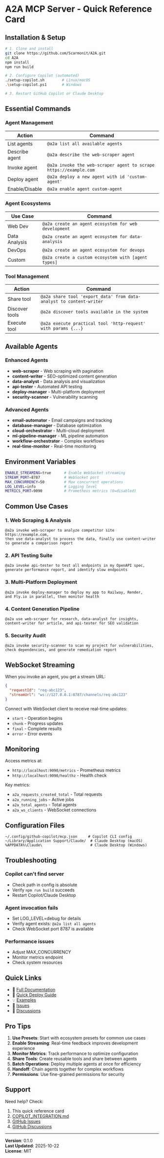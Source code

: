 # A2A MCP Server - Quick Reference Card

## Installation & Setup

```bash
# 1. Clone and install
git clone https://github.com/Scarmonit/A2A.git
cd A2A
npm install
npm run build

# 2. Configure Copilot (automated)
./setup-copilot.sh        # Linux/macOS
.\setup-copilot.ps1       # Windows

# 3. Restart GitHub Copilot or Claude Desktop
```

## Essential Commands

### Agent Management
| Action | Command |
|--------|---------|
| List agents | `@a2a list all available agents` |
| Describe agent | `@a2a describe the web-scraper agent` |
| Invoke agent | `@a2a invoke the web-scraper agent to scrape https://example.com` |
| Deploy agent | `@a2a deploy a new agent with id 'custom-agent'` |
| Enable/Disable | `@a2a enable agent custom-agent` |

### Agent Ecosystems
| Use Case | Command |
|----------|---------|
| Web Dev | `@a2a create an agent ecosystem for web development` |
| Data Analysis | `@a2a create an agent ecosystem for data-analysis` |
| DevOps | `@a2a create an agent ecosystem for devops` |
| Custom | `@a2a create a custom ecosystem with [agent types]` |

### Tool Management
| Action | Command |
|--------|---------|
| Share tool | `@a2a share tool 'export_data' from data-analyst to content-writer` |
| Discover tools | `@a2a discover tools available in the system` |
| Execute tool | `@a2a execute practical tool 'http-request' with params {...}` |

## Available Agents

### Enhanced Agents
- **web-scraper** - Web scraping with pagination
- **content-writer** - SEO-optimized content generation
- **data-analyst** - Data analysis and visualization
- **api-tester** - Automated API testing
- **deploy-manager** - Multi-platform deployment
- **security-scanner** - Vulnerability scanning

### Advanced Agents
- **email-automator** - Email campaigns and tracking
- **database-manager** - Database optimization
- **cloud-orchestrator** - Multi-cloud deployment
- **ml-pipeline-manager** - ML pipeline automation
- **workflow-orchestrator** - Complex workflows
- **real-time-monitor** - Real-time monitoring

## Environment Variables

```bash
ENABLE_STREAMING=true      # Enable WebSocket streaming
STREAM_PORT=8787           # WebSocket port
MAX_CONCURRENCY=50         # Max concurrent operations
LOG_LEVEL=info             # Logging level
METRICS_PORT=9090          # Prometheus metrics (0=disabled)
```

## Common Use Cases

### 1. Web Scraping & Analysis
```
@a2a invoke web-scraper to analyze competitor site https://example.com,
then use data-analyst to process the data, finally use content-writer
to generate a comparison report
```

### 2. API Testing Suite
```
@a2a invoke api-tester to test all endpoints in my OpenAPI spec,
generate performance report, and identify slow endpoints
```

### 3. Multi-Platform Deployment
```
@a2a invoke deploy-manager to deploy my app to Railway, Render,
and Fly.io in parallel, then monitor health
```

### 4. Content Generation Pipeline
```
@a2a use web-scraper for research, data-analyst for insights,
content-writer for article, and api-tester for SEO validation
```

### 5. Security Audit
```
@a2a invoke security-scanner to scan my project for vulnerabilities,
check dependencies, and generate remediation report
```

## WebSocket Streaming

When you invoke an agent, you get a stream URL:
```json
{
  "requestId": "req-abc123",
  "streamUrl": "ws://127.0.0.1:8787/channels/req-abc123"
}
```

Connect with WebSocket client to receive real-time updates:
- `start` - Operation begins
- `chunk` - Progress updates
- `final` - Complete results
- `error` - Error events

## Monitoring

Access metrics at:
- `http://localhost:9090/metrics` - Prometheus metrics
- `http://localhost:9090/healthz` - Health check

Key metrics:
- `a2a_requests_created_total` - Total requests
- `a2a_running_jobs` - Active jobs
- `a2a_total_agents` - Total agents
- `a2a_ws_clients` - WebSocket connections

## Configuration Files

```
~/.config/github-copilot/mcp.json     # Copilot CLI config
~/Library/Application Support/Claude/  # Claude Desktop (macOS)
%APPDATA%\Claude\                      # Claude Desktop (Windows)
```

## Troubleshooting

### Copilot can't find server
- Check path in config is absolute
- Verify `npm run build` succeeds
- Restart Copilot/Claude Desktop

### Agent invocation fails
- Set LOG_LEVEL=debug for details
- Verify agent exists: `@a2a list all agents`
- Check WebSocket port 8787 is available

### Performance issues
- Adjust MAX_CONCURRENCY
- Monitor metrics endpoint
- Check system resources

## Quick Links

- 📖 [Full Documentation](./COPILOT_INTEGRATION.md)
- 🚀 [Quick Deploy Guide](./QUICK_DEPLOY.md)
- 💡 [Examples](./examples/copilot-usage-examples.md)
- 🐛 [Issues](https://github.com/Scarmonit/A2A/issues)
- 💬 [Discussions](https://github.com/Scarmonit/A2A/discussions)

## Pro Tips

1. **Use Presets**: Start with ecosystem presets for common use cases
2. **Enable Streaming**: Real-time feedback improves development experience
3. **Monitor Metrics**: Track performance to optimize configuration
4. **Share Tools**: Create reusable tools and share between agents
5. **Batch Operations**: Deploy multiple agents at once for efficiency
6. **Handoff**: Chain agents together for complex workflows
7. **Permissions**: Use fine-grained permissions for security

## Support

Need help? Check:
1. This quick reference card
2. [COPILOT_INTEGRATION.md](./COPILOT_INTEGRATION.md)
3. [GitHub Issues](https://github.com/Scarmonit/A2A/issues)
4. [GitHub Discussions](https://github.com/Scarmonit/A2A/discussions)

---

**Version**: 0.1.0  
**Last Updated**: 2025-10-22  
**License**: MIT
